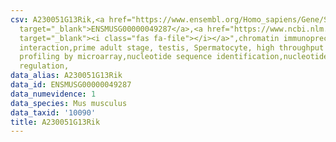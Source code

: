 ```yaml
---
csv: A230051G13Rik,<a href="https://www.ensembl.org/Homo_sapiens/Gene/Summary?db=core;g=ENSMUSG00000049287"
  target="_blank">ENSMUSG00000049287</a>,<a href="https://www.ncbi.nlm.nih.gov/pubmed/23834426"
  target="_blank"><i class="fas fa-file"></i></a>",chromatin immunoprecipitation assay,direct
  interaction,prime adult stage, testis, Spermatocyte, high throughput transcription
  profiling by microarray,nucleotide sequence identification,nucleotide sequence identification,transcriptional
  regulation,
data_alias: A230051G13Rik
data_id: ENSMUSG00000049287
data_numevidence: 1
data_species: Mus musculus
data_taxid: '10090'
title: A230051G13Rik
---
```


